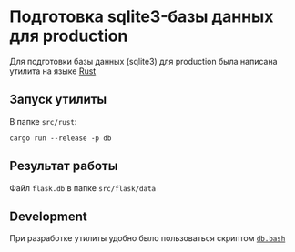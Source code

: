 # Подготовка sqlite3-базы данных для production

Для подготовки базы данных (sqlite3) для production была написана утилита на языке [Rust](rust.md)

## Запуск утилиты

В папке `src/rust`:

```
cargo run --release -p db
```

## Результат работы

Файл `flask.db` в папке `src/flask/data`

## Development

При разработке утилиты удобно было пользоваться скриптом [`db.bash`](db.bash)
